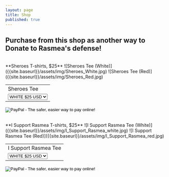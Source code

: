 ```yaml
---
layout: page
title: Shop
published: true
---
```


## Purchase from this shop as another way to Donate to Rasmea's defense! 

<br>
**Sheroes T-shirts, $25**
![Sheroes Tee (White)]({{site.baseurl}}/assets/img/Sheroes_White.jpg)
![Sheroes Tee (Red)]({{site.baseurl}}/assets/img/Sheroes_Red.jpg)
<form target="paypal" action="https://www.paypal.com/cgi-bin/webscr" method="post">
<input type="hidden" name="cmd" value="_s-xclick">
<input type="hidden" name="hosted_button_id" value="7M4MVYPVL35KQ">
<table>
<tr><td><input type="hidden" name="on0" value="Name of drop-down menu">Sheroes Tee</td></tr><tr><td><select name="os0">
	<option value="Option 1">WHITE $25 USD</option>
	<option value="Option 2">RED $25 USD</option>
</select> </td></tr>
</table>
<input type="hidden" name="currency_code" value="USD">
<input type="image" src="https://www.paypal.com/en_US/i/btn/btn_cart_LG.gif" border="0" name="submit" alt="PayPal - The safer, easier way to pay online!">
<img alt="" border="0" src="https://www.paypalobjects.com/en_US/i/scr/pixel.gif" width="1" height="1">
</form>
<br>
**I Support Rasmea T-shirts, $25**
![I Support Rasmea Tee (White)]({{site.baseurl}}/assets/img/I_Support_Rasmea_white.jpg)
![I Support Rasmea Tee (Red)]({{site.baseurl}}/assets/img/I_Support_Rasmea_red.jpg)
<form target="paypal" action="https://www.paypal.com/cgi-bin/webscr" method="post">
<input type="hidden" name="cmd" value="_s-xclick">
<input type="hidden" name="hosted_button_id" value="7M4MVYPVL35KQ">
<table>
<tr><td><input type="hidden" name="on0" value="Name of drop-down menu">I Support Rasmea Tee</td></tr><tr><td><select name="os0">
	<option value="Option 1">WHITE $25 USD</option>
	<option value="Option 2">RED $25 USD</option>
</select> </td></tr>
</table>
<input type="hidden" name="currency_code" value="USD">
<input type="image" src="https://www.paypal.com/en_US/i/btn/btn_cart_LG.gif" border="0" name="submit" alt="PayPal - The safer, easier way to pay online!">
<img alt="" border="0" src="https://www.paypalobjects.com/en_US/i/scr/pixel.gif" width="1" height="1">
</form>